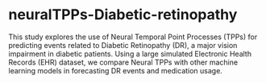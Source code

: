 # neuralTPPs-Diabetic-retinopathy
This study explores the use of Neural Temporal Point Processes (TPPs) for predicting events related to Diabetic Retinopathy (DR), a major vision impairment in diabetic patients. Using a large simulated Electronic Health Records (EHR) dataset, we compare Neural TPPs with other machine learning models in forecasting DR events and medication usage. 
